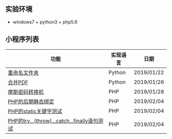 ## 实验环境
* windows7 + python3 + php5.6

## 小程序列表

|功能|实现语言|日期|
|---|---|---|
|<a href="https://github.com/hhe0/tools-daily/blob/master/20190122/rename-directory.py">重命名文件夹</a>|Python|2019/01/22|
|<a href="https://github.com/hhe0/tools-daily/blob/master/20190126/pdf-count.py">合并PDF</a>|Python|2019/01/26|
|<a href="https://github.com/hhe0/tools-daily/blob/master/20190128/MorseCode.php">摩斯密码转换机</a>|PHP|2019/01/28|
|<a href="https://github.com/hhe0/tools-daily/blob/master/20190204/foraward-static-call.php">PHP的后期静态绑定</a>|PHP|2019/02/04|
|<a href="https://github.com/hhe0/tools-daily/blob/master/20190204/static.php">PHP的static关键字测试</a>|PHP|2019/02/04|
|<a href="https://github.com/hhe0/tools-daily/blob/master/20190204/try.php">PHP的try..,(throw)...catch...finally语句测试</a>|PHP|2019/02/04|